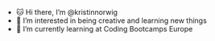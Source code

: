 - 🐱 Hi there, I’m @kristinnorwig
- 👀 I’m interested in being creative and learning new things
- 🌱 I’m currently learning at Coding Bootcamps Europe


